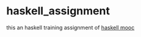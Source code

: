 # haskell_assignment
this an haskell training assignment of [haskell mooc](https://haskell.mooc.fi/)
